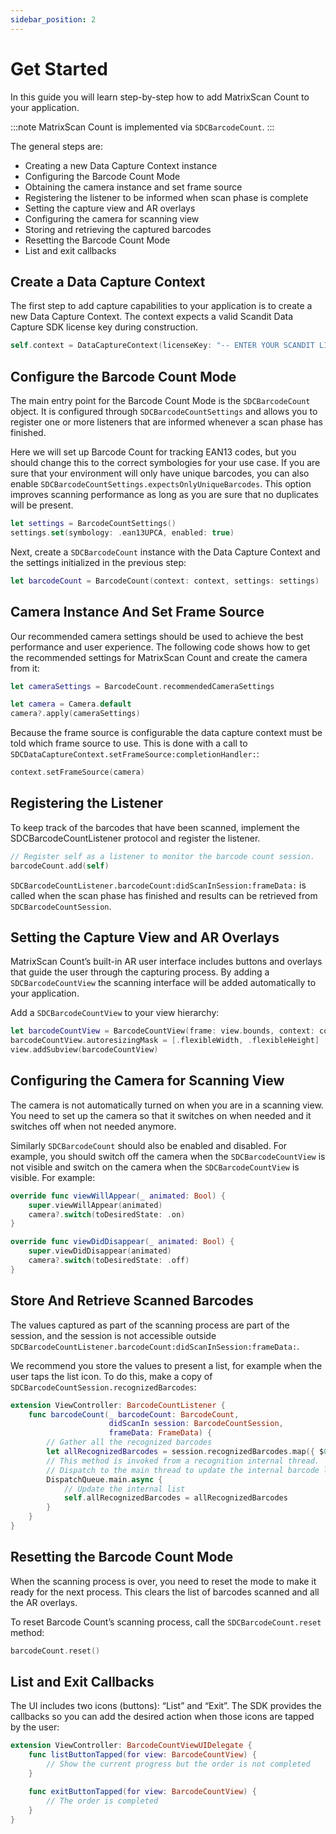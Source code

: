 ```yaml
---
sidebar_position: 2
---
```


# Get Started

In this guide you will learn step-by-step how to add MatrixScan Count to your application.

:::note
MatrixScan Count is implemented via `SDCBarcodeCount`.
:::

The general steps are:

- Creating a new Data Capture Context instance
- Configuring the Barcode Count Mode
- Obtaining the camera instance and set frame source
- Registering the listener to be informed when scan phase is complete
- Setting the capture view and AR overlays
- Configuring the camera for scanning view
- Storing and retrieving the captured barcodes
- Resetting the Barcode Count Mode
- List and exit callbacks

## Create a Data Capture Context

The first step to add capture capabilities to your application is to create a new Data Capture Context. The context expects a valid Scandit Data Capture SDK license key during construction.

```swift
self.context = DataCaptureContext(licenseKey: "-- ENTER YOUR SCANDIT LICENSE KEY HERE --")
```

## Configure the Barcode Count Mode

The main entry point for the Barcode Count Mode is the `SDCBarcodeCount` object. It is configured through `SDCBarcodeCountSettings` and allows you to register one or more listeners that are informed whenever a scan phase has finished.

Here we will set up Barcode Count for tracking EAN13 codes, but you should change this to the correct symbologies for your use case. If you are sure that your environment will only have unique barcodes, you can also enable `SDCBarcodeCountSettings.expectsOnlyUniqueBarcodes`. This option improves scanning performance as long as you are sure that no duplicates will be present.

```swift
let settings = BarcodeCountSettings()
settings.set(symbology: .ean13UPCA, enabled: true)
```

Next, create a `SDCBarcodeCount` instance with the Data Capture Context and the settings initialized in the previous step:

```swift
let barcodeCount = BarcodeCount(context: context, settings: settings)
```

## Camera Instance And Set Frame Source

Our recommended camera settings should be used to achieve the best performance and user experience. The following code shows how to get the recommended settings for MatrixScan Count and create the camera from it:

```swift
let cameraSettings = BarcodeCount.recommendedCameraSettings

let camera = Camera.default
camera?.apply(cameraSettings)
```

Because the frame source is configurable the data capture context must be told which frame source to use. This is done with a call to `SDCDataCaptureContext.setFrameSource:completionHandler:`:

```swift
context.setFrameSource(camera)
```

## Registering the Listener

To keep track of the barcodes that have been scanned, implement the SDCBarcodeCountListener protocol and register the listener.

```swift
// Register self as a listener to monitor the barcode count session.
barcodeCount.add(self)
```

`SDCBarcodeCountListener.barcodeCount:didScanInSession:frameData:` is called when the scan phase has finished and results can be retrieved from `SDCBarcodeCountSession`.

## Setting the Capture View and AR Overlays

MatrixScan Count’s built-in AR user interface includes buttons and overlays that guide the user through the capturing process. By adding a `SDCBarcodeCountView` the scanning interface will be added automatically to your application.

Add a `SDCBarcodeCountView` to your view hierarchy:

```swift
let barcodeCountView = BarcodeCountView(frame: view.bounds, context: context, barcodeCount: barcodeCount)
barcodeCountView.autoresizingMask = [.flexibleWidth, .flexibleHeight]
view.addSubview(barcodeCountView)
```

## Configuring the Camera for Scanning View

The camera is not automatically turned on when you are in a scanning view. You need to set up the camera so that it switches on when needed and it switches off when not needed anymore.

Similarly `SDCBarcodeCount` should also be enabled and disabled. For example, you should switch off the camera when the `SDCBarcodeCountView` is not visible and switch on the camera when the `SDCBarcodeCountView` is visible. For example:

```swift
override func viewWillAppear(_ animated: Bool) {
    super.viewWillAppear(animated)
    camera?.switch(toDesiredState: .on)
}

override func viewDidDisappear(_ animated: Bool) {
    super.viewDidDisappear(animated)
    camera?.switch(toDesiredState: .off)
}
```

## Store And Retrieve Scanned Barcodes

The values captured as part of the scanning process are part of the session, and the session is not accessible outside `SDCBarcodeCountListener.barcodeCount:didScanInSession:frameData:`.

We recommend you store the values to present a list, for example when the user taps the list icon. To do this, make a copy of `SDCBarcodeCountSession.recognizedBarcodes`:

```swift
extension ViewController: BarcodeCountListener {
    func barcodeCount(_ barcodeCount: BarcodeCount,
                      didScanIn session: BarcodeCountSession,
                      frameData: FrameData) {
        // Gather all the recognized barcodes
        let allRecognizedBarcodes = session.recognizedBarcodes.map({ $0.value })
        // This method is invoked from a recognition internal thread.
        // Dispatch to the main thread to update the internal barcode list.
        DispatchQueue.main.async {
            // Update the internal list
            self.allRecognizedBarcodes = allRecognizedBarcodes
        }
    }
}
```

## Resetting the Barcode Count Mode

When the scanning process is over, you need to reset the mode to make it ready for the next process. This clears the list of barcodes scanned and all the AR overlays.

To reset Barcode Count’s scanning process, call the `SDCBarcodeCount.reset` method:

```swift
barcodeCount.reset()
```

## List and Exit Callbacks

The UI includes two icons (buttons): “List” and “Exit”. The SDK provides the callbacks so you can add the desired action when those icons are tapped by the user:

```swift
extension ViewController: BarcodeCountViewUIDelegate {
    func listButtonTapped(for view: BarcodeCountView) {
        // Show the current progress but the order is not completed
    }

    func exitButtonTapped(for view: BarcodeCountView) {
        // The order is completed
    }
}
```
